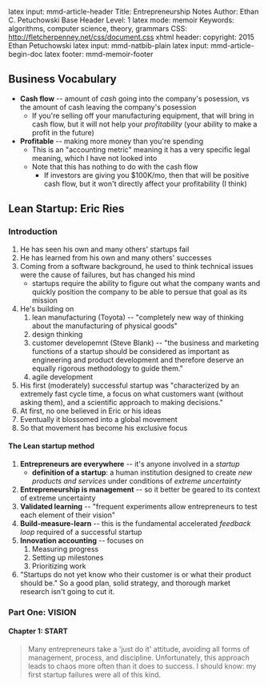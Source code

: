 latex input:    mmd-article-header
Title:          Entrepreneurship Notes
Author:         Ethan C. Petuchowski
Base Header Level:      1
latex mode:     memoir
Keywords:       algorithms, computer science, theory, grammars
CSS:            http://fletcherpenney.net/css/document.css
xhtml header:   <script type="text/javascript" src="http://cdn.mathjax.org/mathjax/latest/MathJax.js?config=TeX-AMS-MML_HTMLorMML"></script>
copyright:      2015 Ethan Petuchowski
latex input:    mmd-natbib-plain
latex input:    mmd-article-begin-doc
latex footer:   mmd-memoir-footer

## Business Vocabulary

* __Cash flow__ -- amount of _cash_ going into the company's posession, vs the
  amount of cash leaving the company's posession
    * If you're selling off your manufacturing equipment, that will bring in
      cash flow, but it will not help your _profitability_ (your ability to
      make a profit in the future)
* __Profitable__ -- making more money than you're spending
    * This is an "accounting metric" meaning it has a very specific legal
      meaning, which I have not looked into
    * Note that this has nothing to do with the cash flow
        * If investors are giving you $100K/mo, then that will be positive cash
          flow, but it won't directly affect your profitability (I think)


## Lean Startup: Eric Ries

### Introduction

1. He has seen his own and many others' startups fail
2. He has learned from his own and many others' successes
3. Coming from a software background, he used to think technical issues were
   the cause of failures, but has changed his mind
    * startups require the ability to figure out what the company wants and
      quickly position the company to be able to persue that goal as its
      mission
4. He's building on
    1. lean manufacturing (Toyota) -- "completely new way of thinking about the
       manufacturing of physical goods"
    2. design thinking
    3. customer developemnt (Steve Blank) -- "the business and marketing
       functions of a startup should be considered as important as engineering
       and product development and therefore deserve an equally rigorous
       methodology to guide them."
    4. agile development
5. His first (moderately) successful startup was "characterized by an extremely
   fast cycle time, a focus on what customers want (without asking them), and a
   scientific approach to making decisions."
6. At first, no one believed in Eric or his ideas
7. Eventually it blossomed into a global movement
8. So that movement has become his exclusive focus

#### The Lean startup method

1. __Entrepreneurs are everywhere__ -- it's anyone involved in a _startup_
    * __definition of a startup__: a human institution designed to create _new
      products and services_ under conditions of _extreme uncertainty_
2. __Entrepreneurship is management__ -- so it better be geared to its context
   of extreme uncertainty
3. __Validated learning__ -- "frequent experiments allow entrepreneurs to test
   each element of their vision"
4. __Build-measure-learn__ -- this is the fundamental accelerated _feedback
   loop_ required of a successful startup
5. __Innovation accounting__ -- focuses on
    1. Measuring progress
    2. Setting up milestones
    3. Prioritizing work
6. "Startups do not yet know who their customer is or what their product should
   be." So a good plan, solid strategy, and thorough market research isn't
   going to cut it.



### Part One: VISION

#### Chapter 1: START

> Many entrepreneurs take a 'just do it' attitude, avoiding all forms of
> management, process, and discipline. Unfortunately, this approach leads to
> chaos more often than it does to success. I should know: my first startup
> failures were all of this kind.

